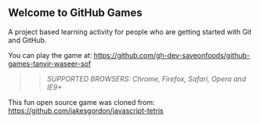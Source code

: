 ## Welcome to GitHub Games

A project based learning activity for people who are getting started with Git and GitHub.

You can play the game at: https://github.com/gh-dev-saveonfoods/github-games-tanvir-waseer-sof

>> _*SUPPORTED BROWSERS*: Chrome, Firefox, Safari, Opera and IE9+_

This fun open source game was cloned from: https://github.com/jakesgordon/javascript-tetris